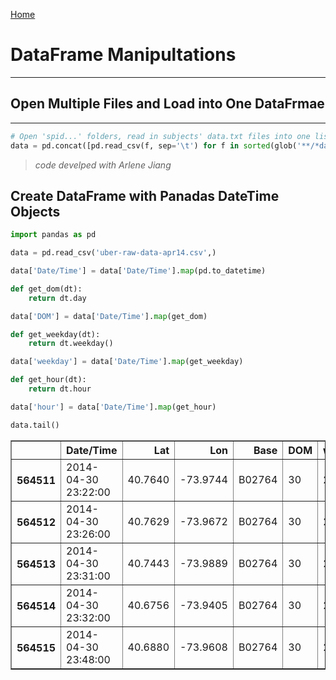<a href="https://isaaczacher.github.io/portfolio/">Home</a>

# DataFrame Manipultations 
---

## Open Multiple Files and Load into One DataFrmae
--- 

```python
# Open 'spid...' folders, read in subjects' data.txt files into one list, concatenate list into one DataFrame; data
data = pd.concat([pd.read_csv(f, sep='\t') for f in sorted(glob('**/*data.txt'))], ignore_index=True)
```

> *code develped with Arlene Jiang*


## Create DataFrame with Panadas DateTime Objects 


```python
import pandas as pd

data = pd.read_csv('uber-raw-data-apr14.csv',)
```


```python
data['Date/Time'] = data['Date/Time'].map(pd.to_datetime)
```


```python
def get_dom(dt):
    return dt.day

data['DOM'] = data['Date/Time'].map(get_dom)

def get_weekday(dt):
    return dt.weekday()

data['weekday'] = data['Date/Time'].map(get_weekday)

def get_hour(dt):
    return dt.hour

data['hour'] = data['Date/Time'].map(get_hour)

```


```python
data.tail()

```





<table border="1" class="dataframe">
  <thead>
    <tr style="text-align: right;">
      <th></th>
      <th>Date/Time</th>
      <th>Lat</th>
      <th>Lon</th>
      <th>Base</th>
      <th>DOM</th>
      <th>weekday</th>
      <th>hour</th>
    </tr>
  </thead>
  <tbody>
    <tr>
      <th>564511</th>
      <td>2014-04-30 23:22:00</td>
      <td>40.7640</td>
      <td>-73.9744</td>
      <td>B02764</td>
      <td>30</td>
      <td>2</td>
      <td>23</td>
    </tr>
    <tr>
      <th>564512</th>
      <td>2014-04-30 23:26:00</td>
      <td>40.7629</td>
      <td>-73.9672</td>
      <td>B02764</td>
      <td>30</td>
      <td>2</td>
      <td>23</td>
    </tr>
    <tr>
      <th>564513</th>
      <td>2014-04-30 23:31:00</td>
      <td>40.7443</td>
      <td>-73.9889</td>
      <td>B02764</td>
      <td>30</td>
      <td>2</td>
      <td>23</td>
    </tr>
    <tr>
      <th>564514</th>
      <td>2014-04-30 23:32:00</td>
      <td>40.6756</td>
      <td>-73.9405</td>
      <td>B02764</td>
      <td>30</td>
      <td>2</td>
      <td>23</td>
    </tr>
    <tr>
      <th>564515</th>
      <td>2014-04-30 23:48:00</td>
      <td>40.6880</td>
      <td>-73.9608</td>
      <td>B02764</td>
      <td>30</td>
      <td>2</td>
      <td>23</td>
    </tr>
  </tbody>
</table>

